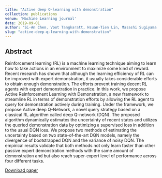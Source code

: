 ```yaml
---
title: "Active deep Q-learning with demonstration"
collection: publications
venue: 'Machine Learning journal'
date: 2019-09-01
author: 'Si-An Chen, Voot Tangkaratt, Hsuan-Tien Lin, Masashi Sugiyama'
slug: "active-deep-q-learning-with-demonstration"
---
```


<div>
<h2>Abstract</h2>
<p>
Reinforcement learning (RL) is a machine learning technique aiming to learn how to take actions in an environment to maximize some kind of reward. Recent research has shown that although the learning efficiency of RL can be improved with expert demonstration, it usually takes considerable efforts to obtain enough demonstration. The efforts prevent training decent RL agents with expert demonstration in practice. In this work, we propose Active Reinforcement Learning with Demonstration, a new framework to streamline RL in terms of demonstration efforts by allowing the RL agent to query for demonstration actively during training. Under the framework, we propose Active deep Q-Network, a novel query strategy based on a classical RL algorithm called deep Q-network (DQN). The proposed algorithm dynamically estimates the uncertainty of recent states and utilizes the queried demonstration data by optimizing a supervised loss in addition to the usual DQN loss. We propose two methods of estimating the uncertainty based on two state-of-the-art DQN models, namely the divergence of bootstrapped DQN and the variance of noisy DQN. The empirical results validate that both methods not only learn faster than other passive expert demonstration methods with the same amount of demonstration and but also reach super-expert level of performance across four different tasks.
</p>
</div>

[Download paper](https://link.springer.com/article/10.1007/s10994-019-05849-4)
